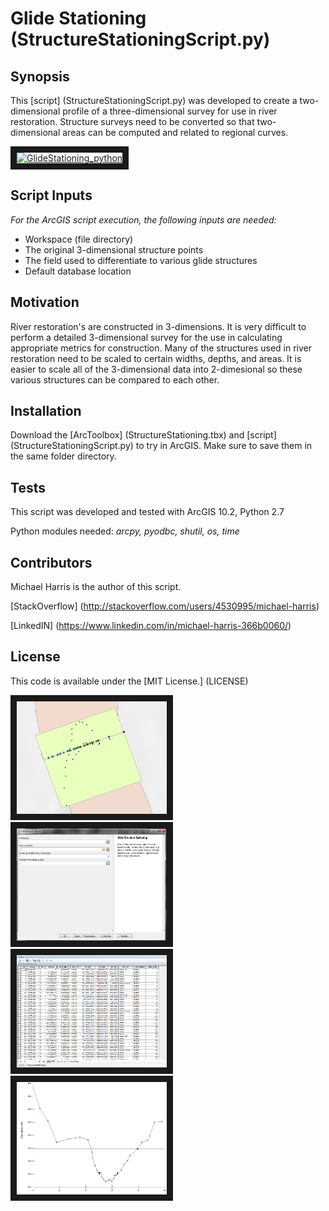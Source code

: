 # Glide Stationing (StructureStationingScript.py)
## Synopsis

This [script] (StructureStationingScript.py) was developed to create a two-dimensional profile of a three-dimensional survey for use in river restoration. Structure surveys need to be converted so that two-dimensional areas can be computed and related to regional curves.

<a href="http://www.youtube.com/watch?feature=player_embedded&v=kEC6D8w8mCE
" target="_blank"><img src="http://img.youtube.com/vi/kEC6D8w8mCE/0.jpg" 
alt="GlideStationing_python" width="240" height="180" border="10" /></a>

## Script Inputs

*For the ArcGIS script execution, the following inputs are needed:*
+ Workspace (file directory)
+ The original 3-dimensional structure points
+ The field used to differentiate to various glide structures
+ Default database location

## Motivation

River restoration's are constructed in 3-dimensions.  It is very difficult to perform a detailed 3-dimensional survey for the use in calculating appropriate metrics for construction.  Many of the structures used in river restoration need to be scaled to certain widths, depths, and areas.  It is easier to scale all of the 3-dimensional data into 2-dimesional so these various structures can be compared to each other. 

## Installation

Download the [ArcToolbox] (StructureStationing.tbx) and [script] (StructureStationingScript.py) to try in ArcGIS. Make sure to save them in the same folder directory.

## Tests

This script was developed and tested with ArcGIS 10.2, Python 2.7

Python modules needed: *arcpy, pyodbc, shutil, os, time*

## Contributors

Michael Harris is the author of this script.

[StackOverflow] (http://stackoverflow.com/users/4530995/michael-harris)

[LinkedIN] (https://www.linkedin.com/in/michael-harris-366b0060/)

## License

This code is available under the [MIT License.] (LICENSE)

<img src="2d-To-3d-Visual.PNG" width="240" height="180" border="10" />
<img src="ScriptInterface.PNG" width="240" height="180" border="10" />
<img src="OutputAttributeTable.PNG" width="240" height="180" border="10" />
<img src="Export2d.PNG" width="240" height="180" border="10" />

